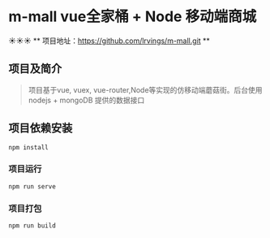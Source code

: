 # m-mall vue全家桶 + Node 移动端商城
☀☀☀
** 项目地址：<https://github.com/lrvings/m-mall.git> **

## 项目及简介

> 项目基于vue, vuex, vue-router,Node等实现的仿移动端蘑菇街。后台使用 nodejs + mongoDB 提供的数据接口

## 项目依赖安装
```
npm install
```

### 项目运行
```
npm run serve
```

### 项目打包
```
npm run build

```

